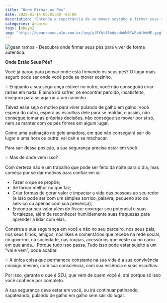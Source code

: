 ```yaml
---
title: "Onde Firmar os Pés"
date: 2025-01-14 05:01:00 -03:00
description: "Entenda a importância de se mover sozinho e firmar suas raízes."
categories: arquivo
tags: [ohayo]
img: "https://geanramos.u1m.com.br/img/ylEXht4BndyodoWM5YwEvWtWmHE.jpg"
---
```


![gean ramos - Descubra onde firmar seus pés para viver de forma autêntica.](https://geanramos.u1m.com.br/img/ylEXht4BndyodoWM5YwEvWtWmHE.jpg)

**Onde Estão Seus Pés?**

Você já parou para pensar onde está firmando os seus pés? O lugar mais seguro pode ser onde você pode se mover sozinho. 

💡 Enquanto a sua segurança estiver no outro, você não conseguirá criar raízes em nada. E ainda irá sofrer, se encontrar perdido, insatisfeito, inseguro para se agarrar a um caminho.

Talvez esse seja o motivo para viver pulando de galho em galho: você espera do outro, espera as escolhas dele para se moldar, e assim, não consegue tomar as próprias decisões, não consegue se mover por si só, nem se manter com os pés firmes em algum lugar.

Como uma patinação no gelo amadora, em que não conseguirá sair do lugar e uma hora ou outra: vai cair e se machucar.

Para sair dessa posição, a sua segurança precisa estar em você.

💡 Mas de onde vem isso?

Com certeza não é um trabalho que pode ser feito da noite para o dia, mas começa por se dar motivos para confiar em si:

- Fazer o que se propõe;
- Se tornar melhor no que faz;
- Criar formas de gerar valor e impactar a vida das pessoas ao seu redor (e isso pode ser com um simples sorriso, palavra, pequeno ato de serviço ou apenas com sua presença);
- Encontrar seu valor além do físico: enxergar seu potencial e suas fortalezas, além de reconhecer humildemente suas fraquezas para aprender a lidar com elas.

Construa a sua segurança em você e não no seu parceiro, nos seus pais, nos seus filhos, amigos, nos likes e comentários que recebe na rede social, no governo, na sociedade, nas roupas, acessórios que veste ou no carro em que anda… Porque tudo isso passa. Tudo isso pode estar sujeito a um “vai e vem”, pode acabar.

💡 A única coisa que permanece constante na sua vida é a sua convivência consigo mesmo, com sua consciência, com sua essência e suas escolhas.

Por isso, garanta o que é SEU, que vem de quem você é, até porque só isso você conhece por completo.

A sua segurança deve estar em você, ou irá continuar patinando, sapateando, pulando de galho em galho sem sair do lugar.
